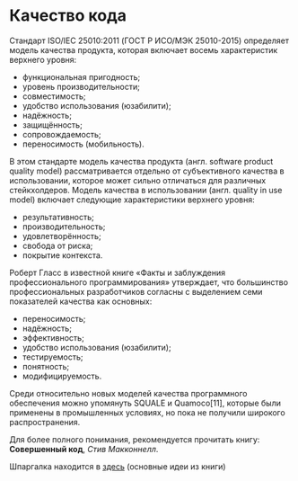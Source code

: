 Качество кода
=============

Стандарт ISO/IEC 25010:2011 (ГОСТ Р ИСО/МЭК 25010-2015) определяет модель качества продукта, которая включает восемь характеристик верхнего уровня:

* функциональная пригодность;
* уровень производительности;
* совместимость;
* удобство использования (юзабилити);
* надёжность;
* защищённость;
* сопровождаемость;
* переносимость (мобильность).

В этом стандарте модель качества продукта (англ. software product quality model) рассматривается отдельно от субъективного качества в использовании, 
которое может сильно отличаться для различных стейкхолдеров.
Модель качества в использовании (англ. quality in use model) включает следующие характеристики верхнего уровня:

* результативность;
* производительность;
* удовлетворённость;
* свобода от риска;
* покрытие контекста.

Роберт Гласс в известной книге «Факты и заблуждения профессионального программирования» утверждает, 
что большинство профессиональных разработчиков согласны с выделением семи показателей качества как основных:

* переносимость;
* надёжность;
* эффективность;
* удобство использования (юзабилити);
* тестируемость;
* понятность;
* модифицируемость.

Среди относительно новых моделей качества программного обеспечения можно упомянуть SQUALE и Quamoco[11], 
которые были применены в промышленных условиях, но пока не получили широкого распространения. 

Для более полного понимания, рекомендуется прочитать книгу: 
**Совершенный код**, *Стив Макконнелл*.

Шпаргалка находится в [здесь](https://github.com/php7guide/guide-team/blob/master/clean-code/README.md) (основные идеи из книги)
